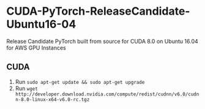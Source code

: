# CUDA-PyTorch-ReleaseCandidate-Ubuntu16-04
Release Candidate PyTorch built from source for CUDA 8.0 on Ubuntu 16.04 for AWS GPU Instances  

## CUDA  

1. Run `sudo apt-get update && sudo apt-get upgrade`
2. Run `wget http://developer.download.nvidia.com/compute/redist/cudnn/v6.0/cudnn-8.0-linux-x64-v6.0-rc.tgz`
